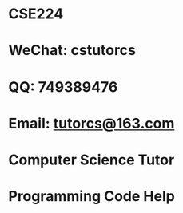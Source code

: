 # CSE224

# WeChat: cstutorcs

# QQ: 749389476

# Email: tutorcs@163.com

# Computer Science Tutor

# Programming Code Help

